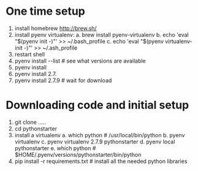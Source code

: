 One time setup
==============

1. install homebrew http://brew.sh/
2. install pyenv virtualenv:
	a.  brew install pyenv-virtualenv
	b.  echo 'eval "$(pyenv init -)"' >> ~/.bash_profile
	c.  echo 'eval "$(pyenv virtualenv-init -)"' >> ~/.ash_profile
3. restart shell
4. pyenv install --list   # see what versions are available
5. pyenv install <tab>
6. pyenv install 2.7.<tab>
7. pyenv install 2.7.9 # wait for download


Downloading code and initial setup
==============
1. git clone .....
2. cd pythonstarter
3. install a virtualenv
	a. which python   # /usr/local/bin/python
	b. pyenv virtualenv <tab>
	c. pyenv virtualenv 2.7.9 pythonstarter
	d. pyenv local pythonstarter
	e. which python   # $HOME/.pyenv/versions/pythonstarter/bin/python
4. pip install -r requirements.txt # install all the needed python libraries
